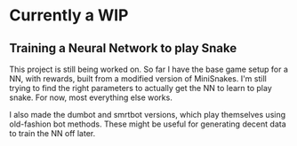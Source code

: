 # Currently a WIP

## Training a Neural Network to play Snake

This project is still being worked on. So far I have the base game setup for a NN, with rewards, built from a modified version of MiniSnakes.
I'm still trying to find the right parameters to actually get the NN to learn to play snake. For now, most everything else works.

I also made the dumbot and smrtbot versions, which play themselves using old-fashion bot methods.
These might be useful for generating decent data to train the NN off later.
